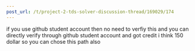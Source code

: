 ```yaml
---
post_url: /t/project-2-tds-solver-discussion-thread/169029/174
---
```

if you use github student account then no need to verfiy this and you can directly verify through github student account and got credit i think 150 dollar so you can chose this path also